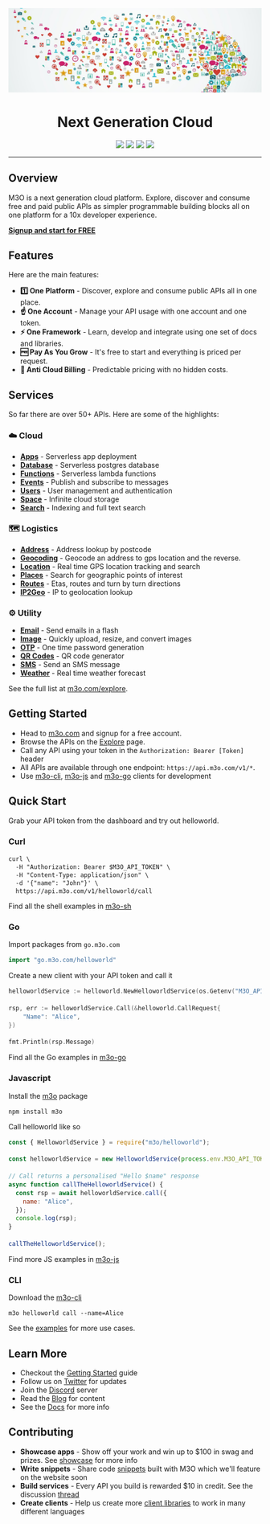 <p align="center">
	<a href="https://m3o.com" style="color: #333333;">
		<img src="images/xaas.jpeg" />
	</a>
</p>
<p><h1 align="center">Next Generation Cloud</h1></p>
<p align="center">
	<a href="https://discord.gg/TBR9bRjd6Z"><img src="https://img.shields.io/badge/join-discord-purple"></a>
	<a href="https://m3o.com"><img src="https://img.shields.io/badge/signup-free-green"></a>
	<a href="https://twitter.com/m3oservices"><img src="https://img.shields.io/badge/twitter-follow-blue"></a>
	<a href="https://github.com/m3o/m3o"><img src="https://img.shields.io/badge/github-repo-yellow"></a>

</p>

---

## Overview

M3O is a next generation cloud platform. Explore, discover and consume free and paid public APIs as simpler 
programmable building blocks all on one platform for a 10x developer experience. 

[**Signup and start for FREE**](https://m3o.com/register)

## Features

Here are the main features:

- **1️⃣ One Platform** - Discover, explore and consume public APIs all in one place. 
- **☝️ One Account** - Manage your API usage with one account and one token.
- **⚡ One Framework** - Learn, develop and integrate using one set of docs and libraries.
- **🆓 Pay As You Grow** - It's free to start and everything is priced per request.
- **🚫 Anti Cloud Billing** - Predictable pricing with no hidden costs.

## Services

So far there are over 50+ APIs. Here are some of the highlights:

### ☁️ Cloud

- [**Apps**](https://m3o.com/app) - Serverless app deployment
- [**Database**](https://m3o.com/db) - Serverless postgres database
- [**Functions**](https://m3o.com/function) - Serverless lambda functions
- [**Events**](https://m3o.com/event) - Publish and subscribe to messages
- [**Users**](https://m3o.com/user) - User management and authentication
- [**Space**](https://m3o.com/space) - Infinite cloud storage
- [**Search**](https://m3o.com/search) - Indexing and full text search

### 🗺️ Logistics

- [**Address**](https://m3o.com/address) - Address lookup by postcode
- [**Geocoding**](https://m3o.com/geocoding) - Geocode an address to gps location and the reverse.
- [**Location**](https://m3o.com/location) - Real time GPS location tracking and search
- [**Places**](https://m3o.com/place) - Search for geographic points of interest
- [**Routes**](https://m3o.com/routing) - Etas, routes and turn by turn directions
- [**IP2Geo**](https://m3o.com/ip) - IP to geolocation lookup

### ⚙️ Utility

- [**Email**](https://m3o.com/email) - Send emails in a flash
- [**Image**](https://m3o.com/image) - Quickly upload, resize, and convert images
- [**OTP**](https://m3o.com/otp) - One time password generation
- [**QR Codes**](https://m3o.com/qr) - QR code generator
- [**SMS**](https://m3o.com/sms) - Send an SMS message
- [**Weather**](https://m3o.com/weather) - Real time weather forecast

See the full list at [m3o.com/explore](https://m3o.com/explore).

## Getting Started

- Head to [m3o.com](https://m3o.com) and signup for a free account.
- Browse the APIs on the [Explore](https://m3o.com/explore) page.
- Call any API using your token in the `Authorization: Bearer [Token]` header
- All APIs are available through one endpoint: `https://api.m3o.com/v1/*`.
- Use [m3o-cli](https://github.com/m3o/m3o-cli), [m3o-js](https://github.com/m3o/m3o-js) and [m3o-go](https://github.com/m3o/m3o-go) clients for development

## Quick Start

Grab your API token from the dashboard and try out helloworld. 

### Curl

```
curl \
  -H "Authorization: Bearer $M3O_API_TOKEN" \
  -H "Content-Type: application/json" \
  -d '{"name": "John"}' \
  https://api.m3o.com/v1/helloworld/call
```

Find all the shell examples in [m3o-sh](https://github.com/m3o/m3o-sh)

### Go

Import packages from `go.m3o.com`

```go
import "go.m3o.com/helloworld"
```

Create a new client with your API token and call it

```go
helloworldService := helloworld.NewHelloworldService(os.Getenv("M3O_API_TOKEN"))

rsp, err := helloworldService.Call(&helloworld.CallRequest{
	"Name": "Alice",
})

fmt.Println(rsp.Message)
```

Find all the Go examples in [m3o-go](https://github.com/m3o/m3o-go)

### Javascript

Install the [m3o](https://www.npmjs.com/package/m3o) package

```
npm install m3o
```

Call helloworld like so

```javascript
const { HelloworldService } = require("m3o/helloworld");

const helloworldService = new HelloworldService(process.env.M3O_API_TOKEN);

// Call returns a personalised "Hello $name" response
async function callTheHelloworldService() {
  const rsp = await helloworldService.call({
    name: "Alice",
  });
  console.log(rsp);
}

callTheHelloworldService();
```

Find more JS examples in [m3o-js](https://github.com/m3o/m3o-js)

### CLI

Download the [m3o-cli](https://github.com/m3o/m3o-cli)

```
m3o helloworld call --name=Alice
```

See the [examples](../examples) for more use cases.

## Learn More

- Checkout the [Getting Started](https://m3o.com/getting-started) guide
- Follow us on [Twitter](https://twitter.com/m3oservices) for updates
- Join the [Discord](https://discord.gg/TBR9bRjd6Z) server
- Read the [Blog](https://blog.m3o.com) for content
- See the [Docs](docs) for more info

## Contributing

- **Showcase apps** - Show off your work and win up to $100 in swag and prizes. See [showcase](showcase) for more info
- **Write snippets** - Share code [snippets](snippets) built with M3O which we'll feature on the website soon
- **Build services** - Every API you build is rewarded $10 in credit. See the discussion [thread](https://github.com/m3o/m3o/discussions/92)
- **Create clients** - Help us create more [client libraries](docs/client-libraries) to work in many different languages
